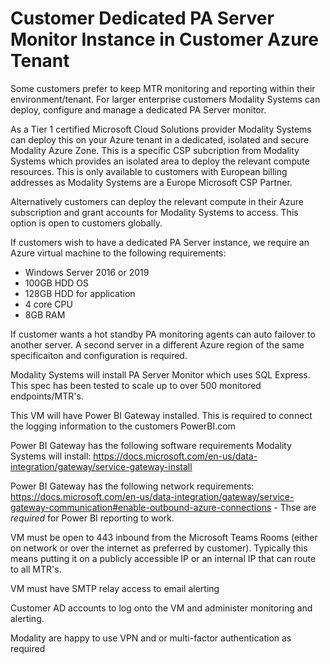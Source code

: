 
# Customer Dedicated PA Server Monitor Instance in Customer Azure Tenant

Some customers prefer to keep MTR monitoring and reporting within their environment/tenant. For larger enterprise customers Modality Systems can deploy, configure and manage a dedicated PA Server monitor.

As a Tier 1 certified Microsoft Cloud Solutions provider Modality Systems can deploy this on your Azure tenant in a dedicated, isolated and secure Modality Azure Zone. This is a specific CSP subcription from Modality Systems which provides an isolated area to deploy the relevant compute resources. This is only available to customers with European billing addresses as Modality Systems are a Europe Microsoft CSP Partner.

Alternatively customers can deploy the relevant compute in their Azure subscription and grant accounts for Modality Systems to access. This option is open to customers globally.

If customers wish to have a dedicated PA Server instance, we require an Azure virtual machine to the following requirements:

- Windows Server 2016 or 2019
- 100GB HDD OS
- 128GB HDD for application
- 4 core CPU
- 8GB RAM

If customer wants a hot standby PA monitoring agents can auto failover to another server. A second server in a different Azure region of the same specificaiton and configuration is required.

Modality Systems will install PA Server Monitor which uses SQL Express. This spec has been tested to scale up to over 500 monitored endpoints/MTR's.

This VM will have Power BI Gateway installed. This is required to connect the logging information to the customers PowerBI.com 

Power BI Gateway has the following software requirements Modality Systems will install: https://docs.microsoft.com/en-us/data-integration/gateway/service-gateway-install

Power BI Gateway has the following network requirements: https://docs.microsoft.com/en-us/data-integration/gateway/service-gateway-communication#enable-outbound-azure-connections - Thse are *required* for Power BI reporting to work.

VM must be open to 443 inbound from the Microsoft Teams Rooms (either on network or over the internet as preferred by customer). Typically this means putting it on a publicly accessible IP or an internal IP that can route to all MTR's.

VM must have SMTP relay access to email alerting

Customer AD accounts to log onto the VM and administer monitoring and alerting. 

Modality are happy to use VPN and or multi-factor authentication as required

